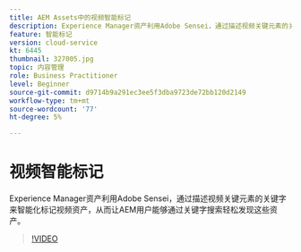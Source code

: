 ```yaml
---
title: AEM Assets中的视频智能标记
description: Experience Manager资产利用Adobe Sensei，通过描述视频关键元素的关键字来智能化标记视频资产，从而让AEM用户能够通过关键字搜索轻松发现这些资产。
feature: 智能标记
version: cloud-service
kt: 6445
thumbnail: 327005.jpg
topic: 内容管理
role: Business Practitioner
level: Beginner
source-git-commit: d9714b9a291ec3ee5f3dba9723de72bb120d2149
workflow-type: tm+mt
source-wordcount: '77'
ht-degree: 5%

---
```



# 视频智能标记

Experience Manager资产利用Adobe Sensei，通过描述视频关键元素的关键字来智能化标记视频资产，从而让AEM用户能够通过关键字搜索轻松发现这些资产。

>[!VIDEO](https://video.tv.adobe.com/v/327005/?quality=12&learn=on)
